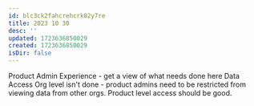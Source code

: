 ```yaml
---
id: blc3ck2fahcrehcrk02y7re
title: 2023 10 30
desc: ''
updated: 1723636850029
created: 1723636850029
isDir: false
---
```

Product Admin Experience - get a view of what needs done here
Data Access Org level isn't done - product admins need to be restricted from viewing data from other orgs. Product level access should be good.
